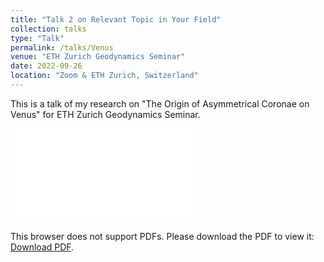 ```yaml
---
title: "Talk 2 on Relevant Topic in Your Field"
collection: talks
type: "Talk"
permalink: /talks/Venus
venue: "ETH Zurich Geodynamics Seminar"
date: 2022-09-26
location: "Zoom & ETH Zurich, Switzerland"
---
```


This is a talk of my research on "The Origin of Asymmetrical Coronae on Venus" for ETH Zurich Geodynamics Seminar.

<object data='/files/The Origin of Asymmetrical Coronae on Venus.pdf' type="application/pdf" width="700px" height="400px">
    <embed src='/files/The Origin of Asymmetrical Coronae on Venus.pdf'>
        <p>This browser does not support PDFs. Please download the PDF to view it: <a href='/files/The Origin of Asymmetrical Coronae on Venus.pdf'>Download PDF</a>.</p>
    </embed>
</object>
